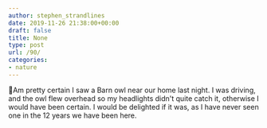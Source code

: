 ```yaml
---
author: stephen_strandlines
date: 2019-11-26 21:38:00+00:00
draft: false
title: None
type: post
url: /90/
categories:
- nature
---
```


🦉Am pretty certain I saw a Barn owl near our home last night. I was driving, and the owl flew overhead so my headlights didn't quite catch it, otherwise I would have been certain. I would be delighted if it was, as I have never seen one in the 12 years we have been here.
